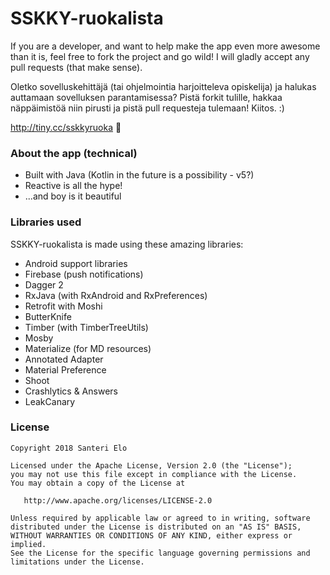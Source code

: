# SSKKY-ruokalista
If you are a developer, and want to help make the app even more awesome than it is, feel free to fork the project and go wild! I will gladly accept any pull requests (that make sense).

Oletko sovelluskehittäjä (tai ohjelmointia harjoitteleva opiskelija) ja halukas auttamaan sovelluksen parantamisessa? Pistä forkit tulille, hakkaa näppäimistöä niin pirusti ja pistä pull requesteja tulemaan! Kiitos. :)

http://tiny.cc/sskkyruoka 🔎

### About the app (technical)
* Built with Java (Kotlin in the future is a possibility - v5?)
* Reactive is all the hype!
* ...and boy is it beautiful

### Libraries used
SSKKY-ruokalista is made using these amazing libraries:

* Android support libraries
* Firebase (push notifications)
* Dagger 2
* RxJava (with RxAndroid and RxPreferences)
* Retrofit with Moshi
* ButterKnife
* Timber (with TimberTreeUtils)
* Mosby
* Materialize (for MD resources)
* Annotated Adapter
* Material Preference
* Shoot
* Crashlytics & Answers
* LeakCanary

### License

    Copyright 2018 Santeri Elo

    Licensed under the Apache License, Version 2.0 (the "License");
    you may not use this file except in compliance with the License.
    You may obtain a copy of the License at

       http://www.apache.org/licenses/LICENSE-2.0

    Unless required by applicable law or agreed to in writing, software
    distributed under the License is distributed on an "AS IS" BASIS,
    WITHOUT WARRANTIES OR CONDITIONS OF ANY KIND, either express or implied.
    See the License for the specific language governing permissions and
    limitations under the License.
